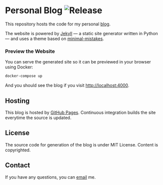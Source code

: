 # Personal Blog ![Release](https://github.com/dcyoung/dcyoung.github.io/actions/workflows/release.yml/badge.svg)

This repository hosts the code for my personal [blog](https://dcyoung.github.io).

The website is powered by [Jekyll](https://jekyllrb.com) — a static site generator written in Python — and uses a theme based on [minimal-mistakes](https://mmistakes.github.io/minimal-mistakes).

### Preview the Website

You can serve the generated site so it can be previewed in your browser using Docker:

```bash
docker-compose up
```

And you should see the blog if you visit [http://localhost:4000](http://localhost:4000).

## Hosting

This blog is hosted by [GitHub Pages](https://pages.github.com/). Continuous integration builds the site everytime the source is updated.

## License
The source code for generation of the blog is under MIT License. Content is copyrighted.

## Contact

If you have any questions, you can [email](mailto:david@questionablyartificial.com) me.
